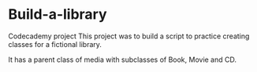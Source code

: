 # Build-a-library
Codecademy project
This project was to build a script to practice creating classes for a fictional library.

It has a parent class of media with subclasses of Book, Movie and CD.
